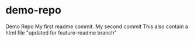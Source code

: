 # demo-repo
Demo Repo
My first readme commit.
My second commit
This also contain a html file
"updated for feature-readme branch"
